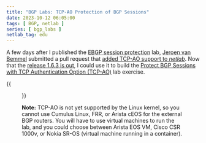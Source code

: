 ```yaml
---
title: "BGP Labs: TCP-AO Protection of BGP Sessions"
date: 2023-10-12 06:05:00
tags: [ BGP, netlab ]
series: [ bgp_labs ]
netlab_tag: edu
---
```

A few days after I published the [EBGP session protection](https://bgplab.github.io/bgplab/basic/6-protect/) lab, [Jeroen van Bemmel](https://www.linkedin.com/in/jeroenvbemmel/) submitted a pull request that [added TCP-AO support to _netlab_](https://netlab.tools/plugins/ebgp.utils/). Now that the [release 1.6.3 is out](https://netlab.tools/release/1.6/#release-1-6-3), I could use it to build the [Protect BGP Sessions with TCP Authentication Option (TCP-AO)](https://bgplab.github.io/bgplab/basic/9-ao/) lab exercise.
<!--more-->
{{<figure src="https://bgplab.github.io/bgplab/basic/topology-ao.png">}}

**Note:** TCP-AO is not yet supported by the Linux kernel, so you cannot use Cumulus Linux, FRR, or Arista cEOS for the external BGP routers. You will have to use virtual machines to run the lab, and you could choose between Arista EOS VM, Cisco CSR 1000v, or Nokia SR-OS (virtual machine running in a container).

